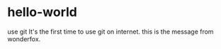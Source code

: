 # hello-world
use git
It's the first time to use git on internet.
this is the message from wonderfox.
